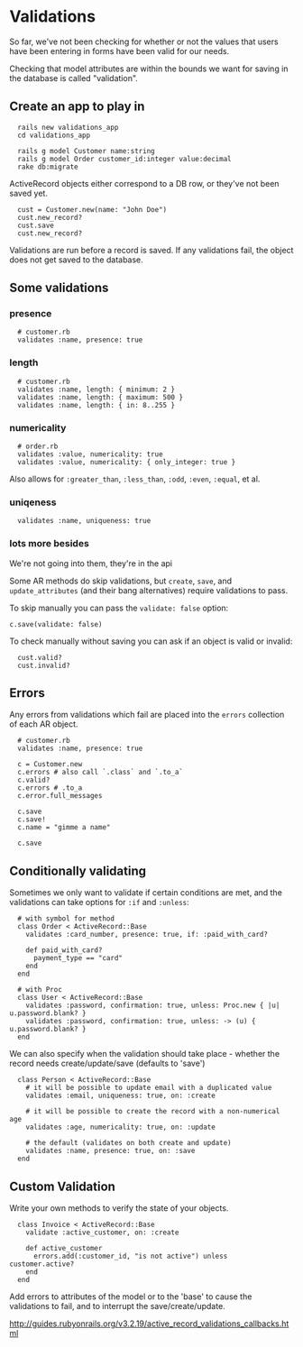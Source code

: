# Validations

So far, we've not been checking for whether or not the values that users have been entering in forms have been valid for our needs.

Checking that model attributes are within the bounds we want for saving in the database is called "validation".


## Create an app to play in

```
  rails new validations_app
  cd validations_app

  rails g model Customer name:string
  rails g model Order customer_id:integer value:decimal
  rake db:migrate
```

ActiveRecord objects either correspond to a DB row, or they've not been saved yet.

```
  cust = Customer.new(name: "John Doe")
  cust.new_record?
  cust.save
  cust.new_record?
```

Validations are run before a record is saved. If any validations fail, the object does not get saved to the database.


##  Some validations

### presence

```
  # customer.rb
  validates :name, presence: true
```


### length

```
  # customer.rb
  validates :name, length: { minimum: 2 } 
  validates :name, length: { maximum: 500 }
  validates :name, length: { in: 8..255 }
```


### numericality

```
  # order.rb
  validates :value, numericality: true
  validates :value, numericality: { only_integer: true }
```

Also allows for `:greater_than`, `:less_than`, `:odd`, `:even`, `:equal`, et al.


### uniqeness

```
  validates :name, uniqueness: true
```


### lots more besides

We're not going into them, they're in the api


Some AR methods do skip validations, but `create`, `save`, and `update_attributes` (and their bang alternatives) require validations to pass.

To skip manually you can pass the `validate: false` option:

`c.save(validate: false)`


To check manually without saving you can ask if an object is valid or invalid:

```
  cust.valid?
  cust.invalid?
```


## Errors

Any errors from validations which fail are placed into the `errors` collection of each AR object.

```
  # customer.rb
  validates :name, presence: true

  c = Customer.new
  c.errors # also call `.class` and `.to_a`
  c.valid?
  c.errors # .to_a
  c.error.full_messages

  c.save
  c.save!
  c.name = "gimme a name"

  c.save
```


## Conditionally validating

Sometimes we only want to validate if certain conditions are met, and the validations can take options for `:if` and `:unless`:

```
  # with symbol for method
  class Order < ActiveRecord::Base
    validates :card_number, presence: true, if: :paid_with_card?
   
    def paid_with_card?
      payment_type == "card"
    end
  end

  # with Proc
  class User < ActiveRecord::Base
    validates :password, confirmation: true, unless: Proc.new { |u| u.password.blank? }
    validates :password, confirmation: true, unless: -> (u) { u.password.blank? }
  end
```

We can also specify when the validation should take place - whether the record needs create/update/save (defaults to 'save')

```
  class Person < ActiveRecord::Base
    # it will be possible to update email with a duplicated value
    validates :email, uniqueness: true, on: :create
   
    # it will be possible to create the record with a non-numerical age
    validates :age, numericality: true, on: :update
   
    # the default (validates on both create and update)
    validates :name, presence: true, on: :save
  end
```


## Custom Validation 

Write your own methods to verify the state of your objects.

```
  class Invoice < ActiveRecord::Base
    validate :active_customer, on: :create
   
    def active_customer
      errors.add(:customer_id, "is not active") unless customer.active?
    end
  end
```

Add errors to attributes of the model or to the 'base' to cause the validations to fail, and to interrupt the save/create/update.


http://guides.rubyonrails.org/v3.2.19/active_record_validations_callbacks.html 
